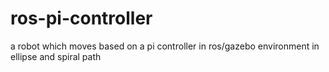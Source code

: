 # ros-pi-controller
a robot which moves based on a pi controller in ros/gazebo environment in ellipse and spiral path
